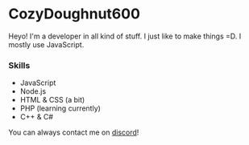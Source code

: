 # CozyDoughnut600

Heyo! I'm a developer in all kind of stuff. I just like to make things =D. I mostly use JavaScript.

### Skills
- JavaScript
- Node.js
- HTML & CSS (a bit)
- PHP (learning currently)
- C++ & C# 

You can always contact me on <a href="https://discord.com/channels/@me">discord</a>!
